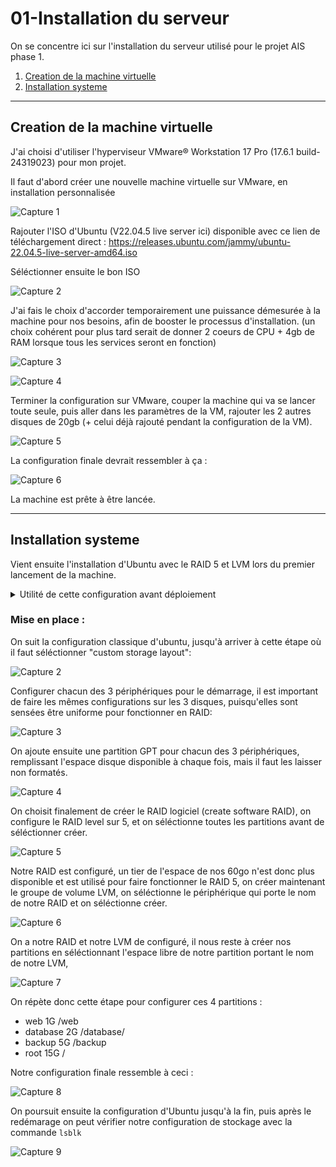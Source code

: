 # 01-Installation du serveur

On se concentre ici sur l'installation du serveur utilisé pour le projet AIS phase 1.

1. [Creation de la machine virtuelle](#creation-de-la-machine-virtuelle)
2. [Installation systeme](#installation-systeme)


---


## Creation de la machine virtuelle


J'ai choisi d'utiliser l'hyperviseur VMware® Workstation 17 Pro (17.6.1 build-24319023) pour mon projet.


Il faut d'abord créer une nouvelle machine virtuelle sur VMware, en installation personnalisée

![Capture 1](https://github.com/user-attachments/assets/9f7f771a-abed-44a9-a860-bfda843119c7)


Rajouter l'ISO d'Ubuntu (V22.04.5 live server ici) disponible avec ce lien de téléchargement direct :
https://releases.ubuntu.com/jammy/ubuntu-22.04.5-live-server-amd64.iso


Séléctionner ensuite le bon ISO

![Capture 2](https://github.com/user-attachments/assets/e7efc061-aa82-4bb3-a41f-87f7a8c3f1ad)


J'ai fais le choix d'accorder temporairement une puissance démesurée à la machine pour nos besoins, afin de booster le processus d'installation.
(un choix cohérent pour plus tard serait de donner 2 coeurs de CPU + 4gb de RAM lorsque tous les services seront en fonction)

![Capture 3](https://github.com/user-attachments/assets/3e227212-8fc8-4790-ab6c-0a4ab8ff7348)


![Capture 4](https://github.com/user-attachments/assets/513ef249-7e17-46bc-b15a-2f7923a0b3f4)



Terminer la configuration sur VMware, couper la machine qui va se lancer toute seule, puis aller dans les paramètres de la VM, rajouter les 2 autres disques de 20gb (+ celui déjà rajouté pendant la configuration de la VM).


![Capture 5](https://github.com/user-attachments/assets/29f20f9d-a578-4b69-96a1-04dd7f6305fe)


La configuration finale devrait ressembler à ça :

![Capture 6](https://github.com/user-attachments/assets/87d6994e-7cbd-4427-9794-8364960be596)



La machine est prête à être lancée.


---


## Installation systeme


Vient ensuite l'installation d'Ubuntu avec le RAID 5 et LVM lors du premier lancement de la machine.


<details>
  
<summary>Utilité de cette configuration avant déploiement</summary>

- RAID 5 apporte la tolérance aux pannes disque et la continuité de service (comme pour le réseau qu'on va configurer ensuite, l'idée est la fiabilité).
- LVM permet la flexibilité pour redimensionner ou ajouter de l’espace disque si le serveur doit accueillir plus de bases de données ou de fichiers partagés plus tard.

</details>



### Mise en place :


On suit la configuration classique d'ubuntu, jusqu'à arriver à cette étape où il faut séléctionner "custom storage layout":

![Capture 2](https://github.com/user-attachments/assets/bda2deae-1976-4481-b1f6-7325ac89133d)


Configurer chacun des 3 périphériques pour le démarrage, il est important de faire les mêmes configurations sur les 3 disques, puisqu'elles sont sensées être uniforme pour fonctionner en RAID:

![Capture 3](https://github.com/user-attachments/assets/15e39d5a-60a0-43e4-b8c0-15b623b67988)


On ajoute ensuite une partition GPT pour chacun des 3 périphériques, remplissant l'espace disque disponible à chaque fois, mais il faut les laisser non formatés.

![Capture 4](https://github.com/user-attachments/assets/a14563b6-257a-4716-9344-2e4d2484502f)


On choisit finalement de créer le RAID logiciel (create software RAID), on configure le RAID level sur 5, et on séléctionne toutes les partitions avant de séléctionner créer.

![Capture 5](https://github.com/user-attachments/assets/487b1d52-9f4d-4d77-84ea-51c8f7110921)


Notre RAID est configuré, un tier de l'espace de nos 60go n'est donc plus disponible et est utilisé pour faire fonctionner le RAID 5, on créer maintenant le groupe de volume LVM, on séléctionne le périphérique qui porte le nom de notre RAID et on séléctionne créer.

![Capture 6](https://github.com/user-attachments/assets/840d982d-cf9b-407d-9bdd-233351e93e3d)


On a notre RAID et notre LVM de configuré, il nous reste à créer nos partitions en séléctionnant l'espace libre de notre partition portant le nom de notre LVM, 

![Capture 7](https://github.com/user-attachments/assets/787b263b-e086-4e4a-90a0-95ed51de9ef1)


On répète donc cette étape pour configurer ces 4 partitions :
- web 1G /web
- database 2G /database/
- backup 5G /backup
- root 15G /


Notre configuration finale ressemble à ceci :

![Capture 8](https://github.com/user-attachments/assets/4b023d60-62e8-49e2-8272-3f99b027b1b4)


On poursuit ensuite la configuration d'Ubuntu jusqu'à la fin, puis après le redémarage on peut vérifier notre configuration de stockage avec la commande ```lsblk```

![Capture 9](https://github.com/user-attachments/assets/9207365d-408e-4377-a22a-8c190d78a9cb)


